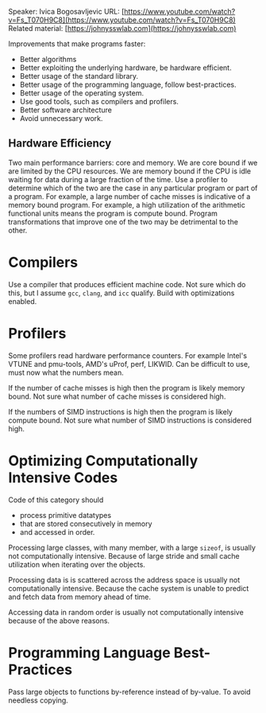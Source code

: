 Speaker: Ivica Bogosavljevic
URL: [https://www.youtube.com/watch?v=Fs_T070H9C8](https://www.youtube.com/watch?v=Fs_T070H9C8)
Related material: [https://johnysswlab.com](https://johnysswlab.com)
 
 Improvements that make programs faster:
- Better algorithms
- Better exploiting the underlying hardware, be hardware efficient.
- Better usage of the standard library.
- Better usage of the programming language, follow best-practices.
- Better usage of the  operating system.
- Use good tools, such as compilers and profilers.
- Better software architecture
- Avoid unnecessary work.


## Hardware Efficiency

Two main performance barriers: core and memory.
We are core bound if we are limited by the CPU resources.
We are memory bound if the CPU is idle waiting for data during a large fraction of the time.
Use a profiler to determine which of the two are the case in any particular program or part of a program.
For example, a large number of cache misses is indicative of a memory bound program.
For example, a high utilization of the arithmetic functional units means the program is compute bound.
Program transformations that improve one of the two may be detrimental to the other.


# Compilers

Use a compiler that  produces efficient machine code.
Not sure which do this, but I assume `gcc`, `clang`, and `icc` qualify.
Build with optimizations enabled.


# Profilers

Some profilers read hardware performance counters.
For example Intel's VTUNE and pmu-tools, AMD's uProf, perf, LIKWID.
Can be difficult to use, must now what the numbers mean.

If the number of cache misses is high then the program is likely memory bound.
Not sure what number of cache misses is considered high.

If the numbers of SIMD instructions is high then the program is likely compute bound.
Not sure what number of SIMD instructions is considered high.


# Optimizing Computationally Intensive Codes

Code of this category should
- process primitive datatypes
- that are stored consecutively in memory
- and accessed in order.

Processing large classes, with many member, with a large `sizeof`, is usually not computationally intensive.
Because of large stride and small cache utilization when iterating over the objects.

Processing data is is scattered across the address space is usually not computationally intensive.
Because the cache system is unable to predict and fetch data from memory ahead of time.

Accessing data in random  order is usually not computationally intensive because of the above reasons.

# Programming Language Best-Practices

Pass large objects to functions by-reference instead of by-value.
To avoid needless copying.